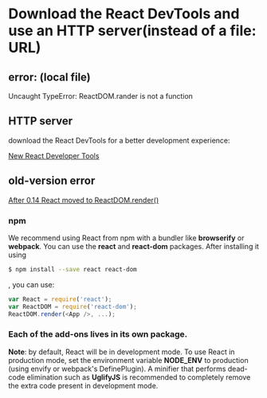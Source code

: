 # Download the React DevTools and use an HTTP server(instead of a file: URL) 


## error: (local file)
Uncaught TypeError: ReactDOM.rander is not a function


## HTTP server

download the React DevTools for a better development experience:

[New React Developer Tools](https://facebook.github.io/react/blog/2015/09/02/new-react-developer-tools.html)

## old-version error

[After 0.14 React moved to ReactDOM.render()](http://stackoverflow.com/questions/26627665/error-with-basic-react-example-uncaught-typeerror-undefined-is-not-a-function)


### npm
We recommend using React from npm with a bundler like **browserify** or **webpack**.
You can use the **react** and **react-dom** packages. 
After installing it using 
```sh
$ npm install --save react react-dom
``` 
, you can use:
```js
var React = require('react');
var ReactDOM = require('react-dom');
ReactDOM.render(<App />, ...);
``` 

### Each of the **add-ons** lives in its own package.
**Note**: 
by default, React will be in development mode. 
To use React in production mode, set the environment variable **NODE_ENV** to production (using envify or webpack's DefinePlugin). 
A minifier that performs dead-code elimination such as **UglifyJS** is recommended to completely remove the extra code present in development mode.